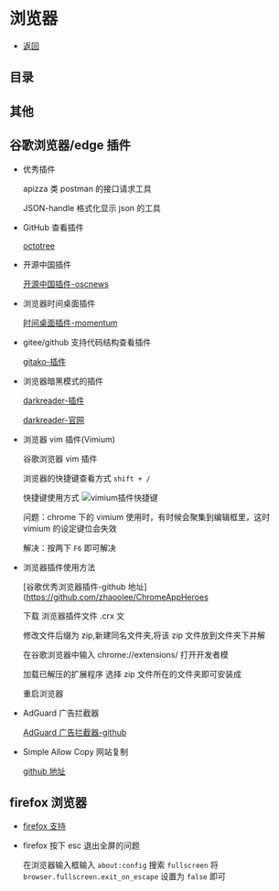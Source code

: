 # 浏览器

- [返回](../README.md)

## 目录

## 其他

## 谷歌浏览器/edge 插件

- 优秀插件

  apizza 类 postman 的接口请求工具

  JSON-handle 格式化显示 json 的工具

- GitHub 查看插件

  [octotree](https://github.com/ovity/octotree)

- 开源中国插件

  [开源中国插件-oscnews](https://github.com/jaywcjlove/oscnews/releases)

- 浏览器时间桌面插件

  [时间桌面插件-momentum](https://momentumdash.com/)

- gitee/github 支持代码结构查看插件

  [gitako-插件](https://github.com/EnixCoda/Gitako)

- 浏览器暗黑模式的插件

  [darkreader-插件](https://github.com/darkreader/darkreader)

  [darkreader-官网](https://darkreader.org/)

- 浏览器 vim 插件(Vimium)

  谷歌浏览器 vim 插件

  浏览器的快捷键查看方式 `shift + /`

  快捷键使用方式 ![vimium插件快捷键](../Picture/vimium-key.png)

  问题：chrome 下的 vimium 使用时，有时候会聚集到编辑框里，这时 vimium 的设定键位会失效

  解决：按两下 `F6` 即可解决

- 浏览器插件使用方法

  [谷歌优秀浏览器插件-github 地址](https://github.com/zhaoolee/ChromeAppHeroes

  下载 浏览器插件文件 .crx 文

  修改文件后缀为 zip,新建同名文件夹,将该 zip 文件放到文件夹下并解

  在谷歌浏览器中输入 chrome://extensions/ 打开开发者模

  加载已解压的扩展程序 选择 zip 文件所在的文件夹即可安装成

  重启浏览器

- AdGuard 广告拦截器

  [AdGuard 广告拦截器-github](https://github.com/AdguardTeam/AdguardBrowserExtension)

- Simple Allow Copy 网站复制

  [github 地址](https://github.com/Simple-Allow-Copy/chrome-extension-allow-copy)

## firefox 浏览器

- [firefox 支持](https://support.mozilla.org/zh-CN/)

- firefox 按下 esc 退出全屏的问题
  
  在浏览器输入框输入 `about:config` 搜索 `fullscreen` 将 `browser.fullscreen.exit_on_escape` 设置为 `false` 即可